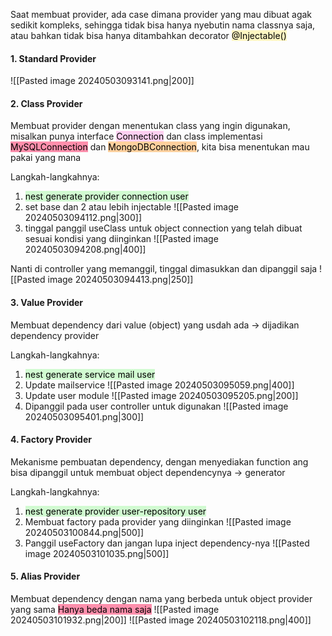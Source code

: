 Saat membuat provider, ada case dimana provider yang mau dibuat agak sedikit kompleks, sehingga tidak bisa hanya nyebutin nama classnya saja, atau bahkan tidak bisa hanya ditambahkan decorator <mark style="background: #FFF3A3A6;">@Injectable()</mark> 

#### 1. Standard Provider
![[Pasted image 20240503093141.png|200]]
#### 2. Class Provider
Membuat provider dengan menentukan class yang ingin digunakan, misalkan punya interface <mark style="background: #FFB8EBA6;">Connection</mark> dan class implementasi <mark style="background: #FF5582A6;">MySQLConnection</mark> dan <mark style="background: #FFB86CA6;">MongoDBConnection</mark>, kita bisa menentukan mau pakai yang mana

Langkah-langkahnya:
1. <mark style="background: #BBFABBA6;">nest generate provider connection user</mark>
2. set base dan 2 atau lebih injectable
![[Pasted image 20240503094112.png|300]]
3. tinggal panggil useClass untuk object connection yang telah dibuat sesuai kondisi yang diinginkan
![[Pasted image 20240503094208.png|400]]

Nanti di controller yang memanggil, tinggal dimasukkan dan dipanggil saja
![[Pasted image 20240503094413.png|250]]


#### 3. Value Provider
Membuat dependency dari value (object) yang usdah ada -> dijadikan dependency provider

Langkah-langkahnya:
1. <mark style="background: #BBFABBA6;">nest generate service mail user</mark>
2. Update mailservice
![[Pasted image 20240503095059.png|400]]
3. Update user module 
![[Pasted image 20240503095205.png|200]]
4. Dipanggil pada user controller untuk digunakan
![[Pasted image 20240503095401.png|300]]

#### 4. Factory Provider
Mekanisme pembuatan dependency, dengan menyediakan function ang bisa dipanggil untuk membuat object dependencynya -> generator

Langkah-langkahnya:
1. <mark style="background: #BBFABBA6;">nest generate provider user-repository user</mark>
2. Membuat factory pada provider yang diinginkan ![[Pasted image 20240503100844.png|500]]
3. Panggil useFactory dan jangan lupa inject dependency-nya ![[Pasted image 20240503101035.png|500]]


#### 5. Alias Provider
Membuat dependency dengan nama yang berbeda untuk object provider yang sama
<mark style="background: #FF5582A6;">Hanya beda nama saja</mark> 
![[Pasted image 20240503101932.png|200]]
![[Pasted image 20240503102118.png|400]]
